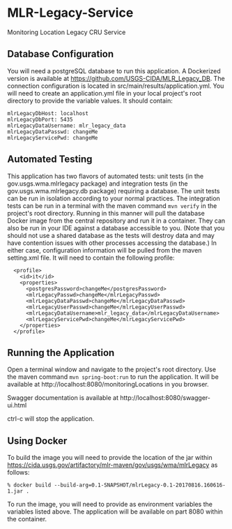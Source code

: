 # MLR-Legacy-Service
Monitoring Location Legacy CRU Service

## Database Configuration
You will need a postgreSQL database to run this application. A Dockerized version is available at https://github.com/USGS-CIDA/MLR_Legacy_DB.
The connection configuration is located in src/main/results/application.yml. You will need to create an application.yml file in your local project's root directory to provide the variable values. It should contain:

```
mlrLegacyDbHost: localhost
mlrLegacyDbPort: 5435
mlrLegacyDataUsername: mlr_legacy_data
mlrLegacyDataPasswd: changeMe
mlrLegacyServicePwd: changeMe
```

## Automated Testing
This application has two flavors of automated tests: unit tests (in the gov.usgs.wma.mlrlegacy package) and integration tests (in the gov.usgs.wma.mlrlegacy.db package) requiring a database. The unit tests can be run in isolation according to your normal practices.
The integration tests can be run in a terminal with the maven command ```mvn verify``` in the project's root directory. Running in this manner will pull the database Docker image from the central repository and run it in a container.
They can also be run in your IDE against a database accessible to you. (Note that you should not use a shared database as the tests will destroy data and may have contention issues with other processes accessing the database.)
In either case, configuration information will be pulled from the maven setting.xml file. It will need to contain the following profile:
```
  <profile>
    <id>it</id>
    <properties>
      <postgresPassword>changeMe</postgresPassword>
      <mlrLegacyPasswd>changeMe</mlrLegacyPasswd>
      <mlrLegacyDataPasswd>changeMe</mlrLegacyDataPasswd>
      <mlrLegacyUserPasswd>changeMe</mlrLegacyUserPasswd>
      <mlrLegacyDataUsername>mlr_legacy_data</mlrLegacyDataUsername>
      <mlrLegacyServicePwd>changeMe</mlrLegacyServicePwd>
    </properties>
  </profile>
```

## Running the Application
Open a terminal window and navigate to the project's root directory.
Use the maven command ```mvn spring-boot:run``` to run the application.
It will be available at http://localhost:8080/monitoringLocations in you browser.

Swagger documentation is available at http://localhost:8080/swagger-ui.html

ctrl-c will stop the application.

## Using Docker
To build the image you will need to provide the location of the jar within 
https://cida.usgs.gov/artifactory/mlr-maven/gov/usgs/wma/mlrLegacy as follows:
``` 
% docker build --build-arg=0.1-SNAPSHOT/mlrLegacy-0.1-20170816.160616-1.jar .
```

To run the image, you will need to provide as environment variables the variables listed above. The application
will be available on part 8080 within the container.
